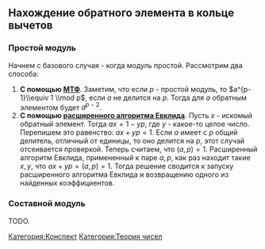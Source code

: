 ## Нахождение обратного элемента в кольце вычетов

### Простой модуль

Начнем с базового случая - когда модуль простой. Рассмотрим два способа:

1.  <b>С помощью [МТФ](Малая_теорема_Ферма "wikilink")</b>. Заметим, что
    если $p$ - простой модуль, то $a^{p-1}\\equiv 1 \\mod p$, если $a$
    не делится на $p$. Тогда для $a$ обратным элементом будет
    $a^{p-2}$.
2.  <b>С помощью [расширенного алгоритма
    Евклида](Алгоритм_Евклида "wikilink")</b>.
    Пусть $x$ - искомый обратный элемент. Тогда $ax = 1 - yp$, где
    $y$ - какое-то целое число. Перепишем это равенство: $ax + yp = 1$.
    Если $a$ имеет с $p$ общий делитель, отличный от единицы, то оно
    делится на $p$, этот случай отсеивается проверкой. Теперь
    считаем, что $(a, p) = 1$. Расширенный алгоритм Евклида,
    примененный к паре $a, p$, как раз находит такие $x, y$, что
    $ax + yp = (a, p) = 1$. Тогда решение сводится к запуску
    расширенного алгоритма Евклида и возвращению одного из
    найденных коэффициентов.

### Составной модуль

TODO.

[Категория:Конспект](Категория:Конспект "wikilink") [Категория:Теория
чисел](Категория:Теория_чисел "wikilink")